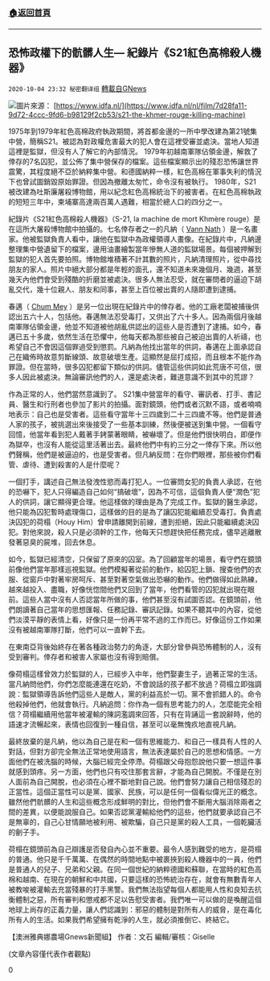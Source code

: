###  [:house:返回首頁](https://github.com/ourhimalayas/txt)
---

## 恐怖政權下的骯髒人生— 紀錄片《S21紅色高棉殺人機器》
`2020-10-04 23:32 秘密翻译组` [轉載自GNews](https://gnews.org/zh-hant/403007/)

![]()![](https://s3.amazonaws.com/gnews-media-offload/wp-content/uploads/2020/10/04231931/Picture2-1.png)圖片來源： [https://www.idfa.nl/](https://www.idfa.nl/nl/film/7d28fa11-9d72-4ccc-9fd6-b98129f2cb53/s21-the-khmer-rouge-killing-machine)

1975年到1979年紅色高棉政府執政期間，將首都金邊的一所中學改建為第21號集中營，簡稱S21。被認為對政權危害最大的犯人會在這裡受審並處決。當地人知道這裡是監獄，但沒有人了解它的內部情況。 1979年初越南軍隊佔領金邊，解救了倖存的7名囚犯，並公佈了集中營保存的檔案。這些檔案顯示出的殘忍恐怖讓世界震驚，其程度絕不亞於納粹集中營。和德國納粹一樣，紅色高棉在軍事失利的情況下也曾試圖銷毀原始罪證。但因為撤離太匆忙，命令沒有被執行。 1980年，S21被改建為吐斯廉屠殺博物館，用以紀念紅色高棉統治下的被害者。在紅色高棉執政的短短三年中，柬埔寨高達兩百萬人遇難，相當於總人口的四分之一。

紀錄片《S21紅色高棉殺人機器》（S-21, la machine de mort Khmère rouge）是在這所大屠殺博物館中拍攝的。七名倖存者之一的凡納（ [Vann Nath](https://en.wikipedia.org/wiki/Vann_Nath) ）是一名畫家。他被監獄負責人看中，讓他在監獄中為政權領導人畫像。在紀錄片中，凡納邊整理集中營遺留下的檔案，邊用油畫繪製當年慘無人道的監獄場景。每個被押解到監獄的犯人首先要拍照。博物館堆積著不計其數的照片，凡納清理照片，從中尋找朋友的家人。照片中絕大部分都是年輕的面孔，還不知道未來幾個月、幾週，甚至幾天內他們會受到殘酷的折磨並被處決。很多人無法忍受，就在審問者的逼迫下胡亂交代，幾十位親人、朋友和同事，甚至上百位被出賣的人隨即遭到逮捕。

春邁（ [Chum Mey](https://en.wikipedia.org/wiki/Chum_Mey) ）是另一位出現在紀錄片中的倖存者。他的工廠老闆被捕後供認出五六十人，包括他。春邁無法忍受毒打，又供出了六十多人。因為兩個月後越南軍隊佔領金邊，他並不知道被他胡亂供認出的這些人是否遭到了逮捕。如今，春邁已五十多歲，依然生活在恐懼中，他每天都為那些被自己被迫出賣的人祈禱，也希望自己不會因這個罪過受到懲罰。凡納為他找出當年的供詞，春邁在上面承認自己在織佈時故意剪斷線頭、故意破壞生產。這顯然是屈打成招，而且根本不能作為罪證。但在當時，很多囚犯都留下類似的供詞。儘管這些供詞如此荒唐不可信，很多人因此被處決。無論審訊他們的人，還是處決者，難道意識不到其中的荒謬？

作為正常的人，他們當然意識到了。 S21集中營當年的看守、審訊者、打手、書記員、醫生和行刑者也參加了影片的拍攝。面對鏡頭，他們或者沉默不語，或者喃喃地表示：自己也是受害者。這些看守當年十三四歲到二十三四歲不等。他們是普通人家的孩子，被挑選出來後接受了一些基本訓練，然後便被送到集中營。一個看守回憶，他當年看到犯人戴著手銬蒙著眼睛，被嚇壞了。但是他們很快明白，即便作為獄卒，也沒有人能從這里活著出去。最終他們中有約三分之一倖存下來。所以他們聲稱，他們是被逼迫的，也是受害者。但凡納反問：在你們眼裡，那些被你們看管、虐待、遭到殺害的人是什麼呢？

一個打手，講述自己無法發洩性慾而毒打犯人。一位審問女犯的負責人承認，在他的恐嚇下，犯人只得編造自己如何“搞破壞”，因為不可信，這個負責人便“潤色”犯人的供詞，讓它顯得更合理。他這樣做的理由是為了完成工作。監獄的醫生承認，他只能為囚犯暫時處理傷口，這樣做的目的是為了讓囚犯能繼續忍受毒打。負責處決囚犯的荷榻（Houy Him）曾申請離開到前線，遭到拒絕，因此只能繼續處決囚犯。對他來說，殺人只是必須幹的工作，他每天只想趕快把任務完成，儘早逃離散發著惡臭的屍堆，回去休息。

如今，監獄已經清空，只保留了原來的囚室。為了回顧當年的場景，看守們在鏡頭前像他們當年那樣巡視監獄。他們模擬著從前的動作，給囚犯上鎖、搜查他們的衣服、從窗戶中對著牢房呵斥、甚至對著空氣做出恐嚇的動作。他們做得如此熟練，越來越投入、盡職，好像恍惚間他們又回到了當年，他們看管的囚犯就出現在眼前。這些人當中沒有人否認當年所做的事，他們甚至沒有試圖否認。在鏡頭前，他們朗讀著自己當年的思想匯報、任務記錄、審訊記錄。如果不聽其中的內容，從他們淡漠平靜的表情上看，好像只是一份再平常不過的工作而已。好像這份工作如果沒有被越南軍隊打斷，他們可以一直幹下去。

在東南亞背後始終存在著各種政治勢力的角逐，大部分曾參與恐怖體制的人，沒有受到審判。倖存者和被害人家屬也沒有得到賠償。

像荷榻這樣曾效力於監獄的人，已經步入中年，他們娶妻生子，過著正常的生活。當凡納問他們，你們怎麼能連還在吃奶，不會說話的孩子都不放過？荷榻立即強調說：監獄領導告訴他們這些人是敵人，黨的利益高於一切。黨不會抓錯人的。命令他殺掉他們，他就會執行。凡納追問：你作為一個有思考能力的人，怎麼能完全相信？荷榻繼續用他當年被灌輸的陳詞濫調來回答，只有在背誦這一套說辭時，他的語速才流暢起來，表情也回復到一種自信，甚至可以毫無愧疚地直視凡納。

最終放棄的是凡納，他以為自己是在和一個有思維能力、和自己一樣具有人性的人對話，但對方卻完全無法正常地使用語言，無法表達屬於自己的思想和情感。一方面他們在被洗腦的時候，大腦已經完全停滯。荷榻跟父母抱怨說他只要一想這件事就感到頭疼。另一方面，他們也只有咬住那套言辭，才能為自己開脫。不僅是在別人面前為自己開脫，也必須在心裡不斷地對自己說。他們會努力讓自己相信殘忍的正當性。這個正當性可以是黨、國家、民族，可以是任何一個看似偉光正的概念。雖然他們骯髒的人生和這些概念形成鮮明的對比，但他們會不斷用大腦消除兩者之間的差異，以便能說服自己。如果否認黨灌輸給他們的這些，他們就要承認自己不是無辜的，自己心甘情願地被利用、被欺騙，自己只是黨的殺人工具，一個乾臟活的劊子手。

荷榻在鏡頭前為自己辯護是否發自內心並不重要。最令人感到難受的地方，是荷榻的普通。他只是千千萬萬、在偶然的時間地點中被裹挾到殺人機器中的一員，他們是普通人的兒子、兄弟和父親。在同一個世紀的納粹德國和蘇聯，在當時的紅色高棉和越南、在現在的朝鮮和中共國，只要這樣的恐怖統治存在，就會有無數青年人被教唆被灌輸去充當殘暴的打手黑警。我們無法指望每個人都能用人性和良知去抗衡體制之惡，所有審判和懲戒都不足以告慰受害者。我們唯一可以做的是喚醒這個地球上尚存的正義力量，讓人們認識到：邪惡的體制是對所有人的威脅，是在毒化所有人的生活。如果我們希望擁有乾淨的人生，就必須推倒它、終結它。

【澳洲雅典娜農場Gnews新聞組】
  作者：文石
  編輯/審核：Giselle

(文章內容僅代表作者觀點)

0
